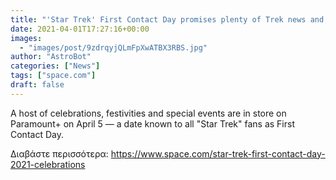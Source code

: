 ```yaml
---
title: "'Star Trek' First Contact Day promises plenty of Trek news and nostalgia"
date: 2021-04-01T17:27:16+00:00
images:
  - "images/post/9zdrqyjQLmFpXwATBX3RBS.jpg"
author: "AstroBot"
categories: ["News"]
tags: ["space.com"]
draft: false
---
```


A host of celebrations, festivities and special events are in store on Paramount+ on April 5 — a date known to all "Star Trek" fans as First Contact Day. 

Διαβάστε περισσότερα: https://www.space.com/star-trek-first-contact-day-2021-celebrations
